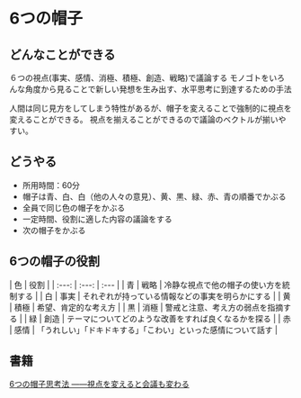 # 6つの帽子
## どんなことができる
６つの視点(事実、感情、消極、積極、創造、戦略)で議論する
モノゴトをいろんな角度から見ることで新しい発想を生み出す、水平思考に到達するための手法

人間は同じ見方をしてしまう特性があるが、帽子を変えることで強制的に視点を変えることができる。
視点を揃えることができるので議論のベクトルが揃いやすい。

## どうやる
- 所用時間：60分
- 帽子は青、白、白（他の人々の意見）、黄、黒、緑、赤、青の順番でかぶる
- 全員で同じ色の帽子をかぶる
- 一定時間、役割に適した内容の議論をする
- 次の帽子をかぶる

## 6つの帽子の役割
| 色 | 役割 |
| :---: | :---: | :--- |
| 青 | 戦略 | 冷静な視点で他の帽子の使い方を統制する | 
| 白 | 事実 | それぞれが持っている情報などの事実を明らかにする | 
| 黄 | 積極 | 希望、肯定的な考え方 |
| 黒 | 消極 | 警戒と注意、考え方の弱点を指摘する |
| 緑 | 創造 | テーマについてどのような改善をすれば良くなるかを探る |
| 赤 | 感情 | 「うれしい」「ドキドキする」「こわい」といった感情について話す |

## 書籍
[6つの帽子思考法 ――視点を変えると会議も変わる](https://www.amazon.co.jp/6%E3%81%A4%E3%81%AE%E5%B8%BD%E5%AD%90%E6%80%9D%E8%80%83%E6%B3%95-%E8%A6%96%E7%82%B9%E3%82%92%E5%A4%89%E3%81%88%E3%82%8B%E3%81%A8%E4%BC%9A%E8%AD%B0%E3%82%82%E5%A4%89%E3%82%8F%E3%82%8B-%E3%82%A8%E3%83%89%E3%83%AF%E3%83%BC%E3%83%89-%E3%83%87-%E3%83%9C%E3%83%BC%E3%83%8E-ebook/dp/B019JGPKNC/ref=tmm_kin_swatch_0?_encoding=UTF8&qid=&sr=)

